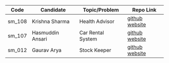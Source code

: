 | Code   | Candidate             | Topic/Problem         | Repo Link                                                    |
| ------ | --------------------- | --------------------- | ------------------------------------------------------------ |
| sm_108 | Krishna Sharma        | Health Advisor        | [github](https://github.com/krishna7860/Health-Advisor)  [website](https://healthify-krishna.netlify.com/)|
| sm_107 | Hasmuddin Ansari 	 | Car Rental System  	 | [github](https://github.com/hasmuddinansari/car_rental)  [website](https://car-rental-system.netlify.com/)|
| sm_012 | Gaurav Arya           | Stock Keeper          | [github](https://github.com/gauravarya12/masai-sprint-6)  [website](https://stockkeeper.netlify.com/)|
